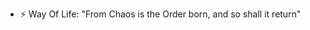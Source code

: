 
- ⚡ Way Of Life: "From Chaos is the Order born, and so shall it return"

<!---
Y-KrishnaBhargava/Y-KrishnaBhargava is a ✨ special ✨ repository because its `README.md` (this file) appears on your GitHub profile.
You can click the Preview link to take a look at your changes.
--->
